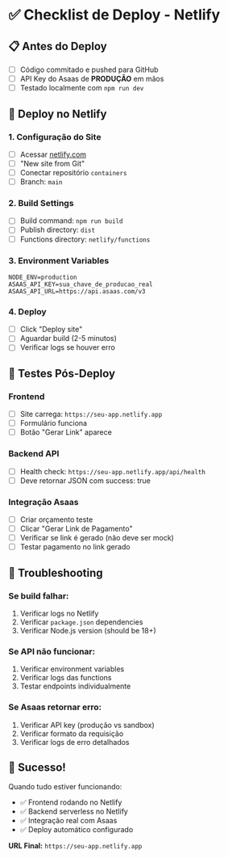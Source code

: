 # ✅ Checklist de Deploy - Netlify

## 📋 Antes do Deploy

- [ ] Código commitado e pushed para GitHub
- [ ] API Key do Asaas de **PRODUÇÃO** em mãos
- [ ] Testado localmente com `npm run dev`

## 🚀 Deploy no Netlify

### 1. Configuração do Site
- [ ] Acessar [netlify.com](https://netlify.com)
- [ ] "New site from Git"
- [ ] Conectar repositório `containers`
- [ ] Branch: `main`

### 2. Build Settings
- [ ] Build command: `npm run build`
- [ ] Publish directory: `dist`
- [ ] Functions directory: `netlify/functions`

### 3. Environment Variables
```
NODE_ENV=production
ASAAS_API_KEY=sua_chave_de_producao_real
ASAAS_API_URL=https://api.asaas.com/v3
```

### 4. Deploy
- [ ] Click "Deploy site"
- [ ] Aguardar build (2-5 minutos)
- [ ] Verificar logs se houver erro

## 🧪 Testes Pós-Deploy

### Frontend
- [ ] Site carrega: `https://seu-app.netlify.app`
- [ ] Formulário funciona
- [ ] Botão "Gerar Link" aparece

### Backend API
- [ ] Health check: `https://seu-app.netlify.app/api/health`
- [ ] Deve retornar JSON com success: true

### Integração Asaas
- [ ] Criar orçamento teste
- [ ] Clicar "Gerar Link de Pagamento"
- [ ] Verificar se link é gerado (não deve ser mock)
- [ ] Testar pagamento no link gerado

## 🐛 Troubleshooting

### Se build falhar:
1. Verificar logs no Netlify
2. Verificar `package.json` dependencies
3. Verificar Node.js version (should be 18+)

### Se API não funcionar:
1. Verificar environment variables
2. Verificar logs das functions
3. Testar endpoints individualmente

### Se Asaas retornar erro:
1. Verificar API key (produção vs sandbox)
2. Verificar formato da requisição
3. Verificar logs de erro detalhados

## 🎉 Sucesso!

Quando tudo estiver funcionando:
- ✅ Frontend rodando no Netlify
- ✅ Backend serverless no Netlify
- ✅ Integração real com Asaas
- ✅ Deploy automático configurado

**URL Final:** `https://seu-app.netlify.app`
